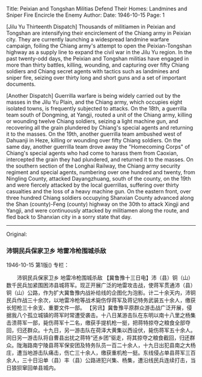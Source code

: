 Title: Peixian and Tongshan Militias Defend Their Homes: Landmines and Sniper Fire Encircle the Enemy
Author:
Date: 1946-10-15
Page: 1

[Jilu Yu Thirteenth Dispatch] Thousands of militiamen in Peixian and Tongshan are intensifying their encirclement of the Chiang army in Peixian city. They are currently launching a widespread landmine warfare campaign, foiling the Chiang army's attempt to open the Peixian-Tongshan highway as a supply line to expand the civil war in the Jilu Yu region. In the past twenty-odd days, the Peixian and Tongshan militias have engaged in more than thirty battles, killing, wounding, and capturing over fifty Chiang soldiers and Chiang secret agents with tactics such as landmines and sniper fire, seizing over thirty long and short guns and a set of important documents.

[Another Dispatch] Guerrilla warfare is being widely carried out by the masses in the Jilu Yu Plain, and the Chiang army, which occupies eight isolated towns, is frequently subjected to attacks. On the 18th, a guerrilla team south of Dongming, at Yangji, routed a unit of the Chiang army, killing or wounding twelve Chiang soldiers, seizing a light machine gun, and recovering all the grain plundered by Chiang's special agents and returning it to the masses. On the 19th, another guerrilla team ambushed west of Dahuanji in Heze, killing or wounding over fifty Chiang soldiers. On the same day, another guerrilla team drove away the "Homecoming Corps" of Chiang's special agents who had come to harass them from Caoxian, intercepted the grain they had plundered, and returned it to the masses. On the southern section of the Longhai Railway, the Chiang army security regiment and special agents, numbering over one hundred and twenty, from Ningling County, attacked Dayangzhuang, south of the county, on the 19th and were fiercely attacked by the local guerrillas, suffering over thirty casualties and the loss of a heavy machine gun. On the eastern front, over three hundred Chiang soldiers occupying Shanxian County advanced along the Shan (county)-Feng (county) highway on the 30th to attack Xingji and Yangji, and were continuously attacked by militiamen along the route, and fled back to Shanxian city in a sorry state that day.



<hr /> 

Original: 


### 沛铜民兵保家卫乡  地雷冷枪围城杀敌

1946-10-15
第1版()
专栏：

　　沛铜民兵保家卫乡
    地雷冷枪围城杀敌
    【冀鲁豫十三日电】沛（县）铜（山）数千民兵加紧围困沛县城蒋军。现正开展广泛的地雷攻击战，使蒋军贯通沛（县）铜（山）公路，作为扩大冀鲁豫内战补给线的企图化为泡影。计二十余天内，沛铜民兵作战三十余次，以地雷冷枪等战术毙伤俘蒋军及蒋记特务武装五十余人，缴获长短枪三十余支、重要文件一部。
    【另讯】冀鲁豫平原群众游击战广泛开展，侵据我八个孤立城镇的蒋军时常遭受袭击。十八日某游击队在东明以南十八里之杨集击溃蒋军一部，毙伤蒋军十二名，缴获手提机枪一挺，把蒋特掠夺之粮食全部夺回，归还群众。十九日，另一游击队在荷泽大黄集以西设伏，毙伤蒋军五十余人。同日另一游击队将自曹县出扰之蒋特“还乡团”驱走，将其掠夺之粮食截回，归还群众。陇海路南宁陵县蒋军保安团及特务队员一百二十余人，十九日出犯县南之大杨庄，遭当地游击队痛击，伤亡三十余人，缴获重机枪一挺。东线侵占单县蒋军三百余人，三十日沿单（县）丰（县）公路进犯兴集、杨集，遭沿线民兵连续打击，当日狼狈窜回单县城内。
